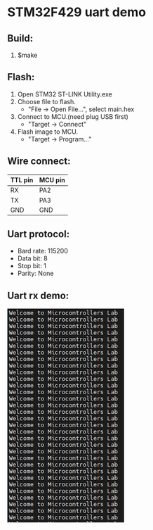 # STM32F429 uart demo
## Build:
1. $make

## Flash:
1. Open STM32 ST-LINK Utility.exe
2. Choose file to flash. 
    - "File -> Open File...", select main.hex
3. Connect to MCU.(need plug USB first)
    - "Target -> Connect"
4. Flash image to MCU.
    - "Target -> Program..."

## Wire connect:
| TTL pin | MCU pin |
|---------|---------|
|   RX    |   PA2   |
|   TX    |   PA3   |
|   GND   |   GND   |

## Uart protocol:
- Bard rate: 115200
- Data bit: 8
- Stop bit: 1
- Parity: None

## Uart rx demo:
![uart rx demo](demo/rx.png)


